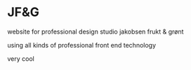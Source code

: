 # JF&G

website for professional design studio jakobsen frukt & grønt

using all kinds of professional front end technology

very cool

